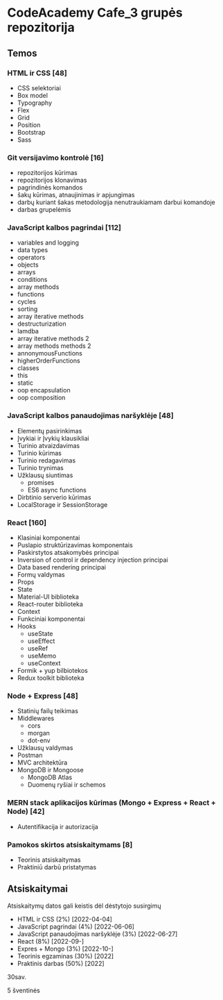 # CodeAcademy Cafe_3 grupės repozitorija

## Temos

### HTML ir CSS [48]
  * CSS selektoriai
  * Box model
  * Typography
  * Flex
  * Grid
  * Position
  * Bootstrap
  * Sass

### Git versijavimo kontrolė [16]
  * repozitorijos kūrimas
  * repozitorijos klonavimas
  * pagrindinės komandos
  * šakų kūrimas, atnaujinimas ir apjungimas
  * darbų kuriant šakas metodologija nenutraukiamam darbui komandoje
  * darbas grupelėmis

### JavaScript kalbos pagrindai [112]
  * variables and logging
  * data types
  * operators
  * objects
  * arrays
  * conditions
  * array methods
  * functions
  * cycles
  * sorting
  * array iterative methods
  * destructurization
  * lamdba
  * array iterative methods 2
  * array methods methods 2
  * annonymousFunctions
  * higherOrderFunctions
  * classes
  * this
  * static
  * oop encapsulation
  * oop composition

### JavaScript kalbos panaudojimas naršyklėje [48]
  * Elementų pasirinkimas
  * Įvykiai ir Įvykių klausikliai
  * Turinio atvaizdavimas
  * Turinio kūrimas
  * Turinio redagavimas
  * Turinio trynimas
  * Užklausų siuntimas
     * promises
     * ES6 async functions
  * Dirbtinio serverio kūrimas
  * LocalStorage ir SessionStorage


### React [160]
  * Klasiniai komponentai
  * Puslapio struktūrizavimas komponentais
  * Paskirstytos atsakomybės principai
  * Inversion of control ir dependency injection principai
  * Data based rendering principai
  * Formų valdymas
  * Props
  * State
  * Material-UI biblioteka
  * React-router biblioteka
  * Context
  * Funkciniai komponentai
  * Hooks
    * useState
    * useEffect
    * useRef
    * useMemo
    * useContext
  * Formik + yup bilbiotekos
  * Redux toolkit biblioteka

### Node + Express [48]
  * Statinių failų teikimas
  * Middlewares
    * cors
    * morgan
    * dot-env
  * Užklausų valdymas
  * Postman
  * MVC architektūra
  * MongoDB ir Mongoose
    * MongoDB Atlas
    * Duomenų ryšiai ir schemos
  
### MERN stack aplikacijos kūrimas (Mongo + Express + React + Node) [42]
  * Autentifikacija ir autorizacija

### Pamokos skirtos atsiskaitymams [8]
  * Teorinis atsiskaitymas 
  * Praktiniū darbū pristatymas 

## Atsiskaitymai
  Atsiskaitymų datos gali keistis dėl dėstytojo susirgimų

  * HTML ir CSS (2%) [2022-04-04]
  * JavaScript pagrindai (4%) [2022-06-06]
  * JavaScript panaudojimas naršyklėje (3%) [2022-06-27]
  * React (8%) [2022-09-]
  * Expres + Mongo (3%) [2022-10-]
  * Teorinis egzaminas (30%) [2022]
  * Praktinis darbas (50%) [2022]


30sav.

5 šventinės
